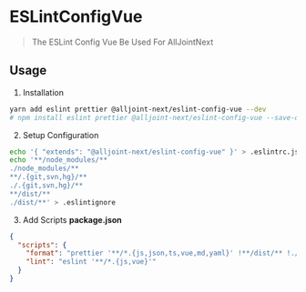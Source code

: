 # ESLintConfigVue

> The ESLint Config Vue Be Used For AllJointNext

## Usage

1. Installation

```sh
yarn add eslint prettier @alljoint-next/eslint-config-vue --dev
# npm install eslint prettier @alljoint-next/eslint-config-vue --save-dev
```

2. Setup Configuration

```sh
echo '{ "extends": "@alljoint-next/eslint-config-vue" }' > .eslintrc.json
echo '**/node_modules/**
./node_modules/**
**/.{git,svn,hg}/**
./.{git,svn,hg}/**
**/dist/**
./dist/**' > .eslintignore
```

3. Add Scripts
   **package.json**

```json
{
  "scripts": {
    "format": "prettier '**/*.{js,json,ts,vue,md,yaml}' !**/dist/** !./dist/** !**/coverage/** --write --no-semi --single-quote --trailing-comma none && yarn lint --fix",
    "lint": "eslint '**/*.{js,vue}'"
  }
}
```
